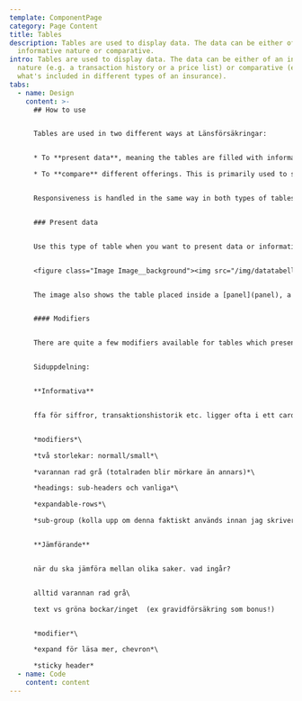 ```yaml
---
template: ComponentPage
category: Page Content
title: Tables
description: Tables are used to display data. The data can be either of an
  informative nature or comparative.
intro: Tables are used to display data. The data can be either of an informative
  nature (e.g. a transaction history or a price list) or comparative (e.g.
  what's included in different types of an insurance).
tabs:
  - name: Design
    content: >-
      ## How to use


      Tables are used in two different ways at Länsförsäkringar:


      * To **present data**, meaning the tables are filled with information of different kinds such as your transaction history or [current fund value](https://www.lansforsakringar.se/privat/bank/spara/fondkurser/?shortcut=1).

      * To **compare** different offerings. This is primarily used to showcase the difference between different versions of a type of insurance, like in [this example](https://www.lansforsakringar.se/privat/forsakring/personforsakring/olycksfall-sjukforsakring/).


      Responsiveness is handled in the same way in both types of tables; at first the spacing is reduced but at certain breakpoints columns are hidden. This means that you as a designer need to prioritise the columns and let your developer know the prioritisation.


      ### Present data


      Use this type of table when you want to present data or information. In most cases you will find that you want to mix text in one or two columns with numbers in the other columns. The image below shows an example of this:


      <figure class="Image Image__background"><img src="/img/datatabell.png" srcset="/img/datatabell.png 2x" alt="Table with a mixture of text and numbers placed within a panel"><figcaption><div class="Image__caption"></div></figcaption></figure>


      The image also shows the table placed inside a [panel](panel), a very common pattern - especially in Mina Sidor.


      #### Modifiers


      There are quite a few modifiers available for tables which present data


      Siduppdelning:


      **Informativa**


      ffa för siffror, transaktionshistorik etc. ligger ofta i ett card i mis


      *modifiers*\

      *två storlekar: normall/small*\

      *varannan rad grå (totalraden blir mörkare än annars)*\

      *headings: sub-headers och vanliga*\

      *expandable-rows*\

      *sub-group (kolla upp om denna faktiskt används innan jag skriver!)*


      **Jämförande**


      när du ska jämföra mellan olika saker. vad ingår?


      alltid varannan rad grå\

      text vs gröna bockar/inget  (ex gravidförsäkring som bonus!)


      *modifier*\

      *expand för läsa mer, chevron*\

      *sticky header*
  - name: Code
    content: content
---
```

